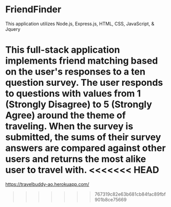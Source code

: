 # FriendFinder

This application utilizes Node.js, Express.js, HTML, CSS, JavaScript, & Jquery

This full-stack application implements friend matching based on the user's responses to a ten question survey. The user responds to questions with values from 1 (Strongly Disagree) to 5 (Strongly Agree) around the theme of traveling. When the survey is submitted, the sums of their survey answers are compared against other users and returns the most alike user to travel with. 
<<<<<<< HEAD
=======

https://travelbuddy-ao.herokuapp.com/
>>>>>>> 767319c82e63b681cb84fac89fbf901b8ce75669
